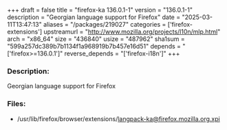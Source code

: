 +++
draft = false
title = "firefox-ka 136.0.1-1"
version = "136.0.1-1"
description = "Georgian language support for Firefox"
date = "2025-03-11T13:47:13"
aliases = "/packages/219027"
categories = ['firefox-extensions']
upstreamurl = "http://www.mozilla.org/projects/l10n/mlp.html"
arch = "x86_64"
size = "436840"
usize = "487962"
sha1sum = "599a257dc389b7b1134f1a968919b7b457e16d51"
depends = "['firefox>=136.0.1']"
reverse_depends = "['firefox-i18n']"
+++
### Description: 
Georgian language support for Firefox

### Files: 
* /usr/lib/firefox/browser/extensions/langpack-ka@firefox.mozilla.org.xpi

